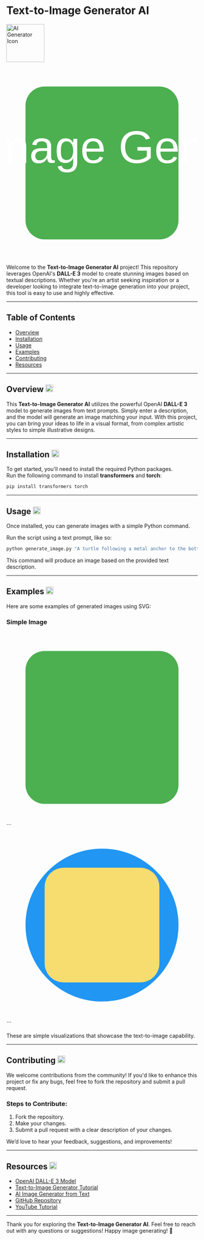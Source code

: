 

# **Text-to-Image Generator AI**  
<img width="100" height="100" src="![image](https://github.com/user-attachments/assets/e8b53959-b85d-4586-8992-c63c1f99a37d)
" alt="AI Generator Icon" />

<svg width="100%" height="100%" viewBox="0 0 100 100" fill="none" xmlns="https://image.shutterstock.com/image-vector/cat-github-icon-design-black-260nw-2485512619.jpg">
  <rect x="10" y="10" width="80" height="80" fill="#4CAF50" rx="10" />
  <text x="50%" y="50%" text-anchor="middle" font-size="24" font-family="Arial" fill="#FFFFFF">Text-to-Image Generator AI</text>
</svg>

Welcome to the **Text-to-Image Generator AI** project! This repository leverages OpenAI's **DALL-E 3** model to create stunning images based on textual descriptions. Whether you're an artist seeking inspiration or a developer looking to integrate text-to-image generation into your project, this tool is easy to use and highly effective.

---

## **Table of Contents**  
- [Overview](#overview)  
- [Installation](#installation)  
- [Usage](#usage)  
- [Examples](#examples)  
- [Contributing](#contributing)  
- [Resources](#resources)

---

## **Overview** <img width="20" height="20" src="https://www.svgrepo.com/show/167902/info.svg" alt="Info Icon" />  

This **Text-to-Image Generator AI** utilizes the powerful OpenAI **DALL-E 3** model to generate images from text prompts. Simply enter a description, and the model will generate an image matching your input. With this project, you can bring your ideas to life in a visual format, from complex artistic styles to simple illustrative designs. 

---

## **Installation** <img width="20" height="20" src="https://www.svgrepo.com/show/234871/download.svg" alt="Installation Icon" />

To get started, you'll need to install the required Python packages.  
Run the following command to install **transformers** and **torch**:

```bash
pip install transformers torch
```

---

## **Usage** <img width="20" height="20" src="https://www.svgrepo.com/show/175539/paint.svg" alt="Usage Icon" />

Once installed, you can generate images with a simple Python command.  

Run the script using a text prompt, like so:

```bash
python generate_image.py "A turtle following a metal anchor to the bottom of the sea, fantasy, painting by Greg Rutkowski and Alphonse Mucha."
```

This command will produce an image based on the provided text description.

---

## **Examples** <img width="20" height="20" src="https://www.svgrepo.com/show/158253/image.svg" alt="Examples Icon" />

Here are some examples of generated images using SVG:

### **Simple Image**  

<svg width="100%" height="100%" viewBox="0 0 100 100" fill="none" xmlns="http://www.w3.org/2000/svg">
  <rect x="10" y="10" width="80" height="80" fill="#4CAF50" rx="10" />
</svg>
```



 

<svg width="100%" height="100%" viewBox="0 0 100 100" fill="none" xmlns="http://www.w3.org/2000/svg">
  <circle cx="50" cy="50" r="40" fill="#2196F3" />
  <rect x="20" y="20" width="60" height="60" fill="#F7DC6F" rx="10" />
</svg>
```

These are simple visualizations that showcase the text-to-image capability.

---

## **Contributing** <img width="20" height="20" src="https://www.svgrepo.com/show/17065/contribute.svg" alt="Contribute Icon" />

We welcome contributions from the community! If you'd like to enhance this project or fix any bugs, feel free to fork the repository and submit a pull request.  
### Steps to Contribute:  
1. Fork the repository.  
2. Make your changes.  
3. Submit a pull request with a clear description of your changes.  

We’d love to hear your feedback, suggestions, and improvements!

---

## **Resources** <img width="20" height="20" src="https://www.svgrepo.com/show/274682/book.svg" alt="Resources Icon" />

- [OpenAI DALL-E 3 Model](https://openai.com/dall-e-3)
- [Text-to-Image Generator Tutorial](https://example-tutorial.com)
- [AI Image Generator from Text](https://example-ai-generator.com)
- [GitHub Repository](https://github.com/example-repo)
- [YouTube Tutorial](https://www.youtube.com/example-tutorial)

---

Thank you for exploring the **Text-to-Image Generator AI**. Feel free to reach out with any questions or suggestions! Happy image generating! 🎨


